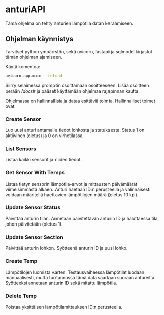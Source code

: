 # anturiAPI
Tämä ohjelma on tehty anturien lämpötila datan keräämiseen.

## Ohjelman käynnistys
Tarvitset python ympäristön, sekä uvicorn, fastapi ja sqlmodel kirjastot tämän ohjelman ajamiseen.

Käytä komentoa:
``` bash
uvicorn app.main --reload
```
Siirry selaimessa promptin osoittamaan osoitteeseen. Lisää osoitteen perään _/docs#_ ja pääset käyttämään ohjelmaa rajapinnan kautta.

Ohjelmassa on hallinnallisia ja dataa esittäviä toimia.
Hallinnalliset toimet ovat:

### Create Sensor
Luo uusi anturi antamalla tiedot lohkosta ja statuksesta. Status 1 on aktiivinen (oletus) ja 0 on virhetilassa.

### List Sensors
Listaa kaikki sensorit ja niiden tiedot.

### Get Sensor With Temps
Listaa tietyn sensorin lämpötila-arvot ja mittausten päivämäärät viimeisimmästä alkaen. Anturi haetaan ID:n perusteella ja valinnaisesti voidaan määritellä haettavien lämpötilojen määrä (oletus 10 kpl).

### Update Sensor Status
Päivittää anturin tilan. Annetaan päivitettävän anturin ID ja haluttaessa tila, johon päivitetään (oletus 1).

### Update Sensor Section
Päivittää anturin lohkon. Syötteenä anturin ID ja uusi lohko.

### Create Temp
Lämpötilojen luomista varten. Testausvaiheessa lämpötilat luodaan manuaalisesti, mutta tuotannossa tämä data saadaan suoraan antureilta. Syötteeksi annetaan anturin ID sekä mitattu lämpötila.

### Delete Temp
Poistaa yksittäisen lämpötilamittauksen ID:n perusteella.

